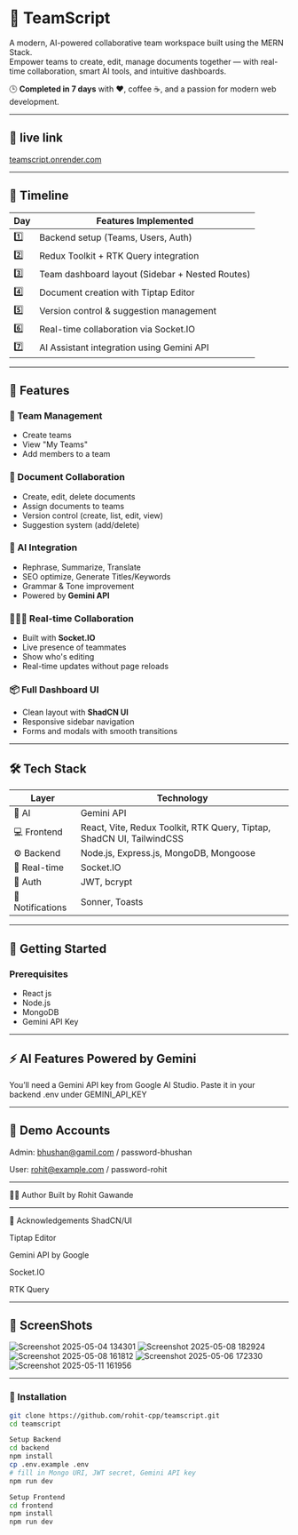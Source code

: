 # 🚀 TeamScript

A modern, AI-powered collaborative team workspace built using the MERN Stack.  
Empower teams to create, edit, manage documents together — with real-time collaboration, smart AI tools, and intuitive dashboards.

🕒 **Completed in 7 days** with ❤️, coffee ☕, and a passion for modern web development.

---

## 📸 live link

[teamscript.onrender.com](https://teamscript.onrender.com/)

---

## 📅 Timeline

| Day | Features Implemented |
|-----|-----------------------|
| 1️⃣  | Backend setup (Teams, Users, Auth) |
| 2️⃣  | Redux Toolkit + RTK Query integration |
| 3️⃣  | Team dashboard layout (Sidebar + Nested Routes) |
| 4️⃣  | Document creation with Tiptap Editor |
| 5️⃣  | Version control & suggestion management |
| 6️⃣  | Real-time collaboration via Socket.IO |
| 7️⃣  | AI Assistant integration using Gemini API |

---

## 🌟 Features

### 👥 Team Management
- Create teams
- View "My Teams"
- Add members to a team

### 📄 Document Collaboration
- Create, edit, delete documents
- Assign documents to teams
- Version control (create, list, edit, view)
- Suggestion system (add/delete)

### 🧠 AI Integration
- Rephrase, Summarize, Translate
- SEO optimize, Generate Titles/Keywords
- Grammar & Tone improvement
- Powered by **Gemini API**

### 🧑‍🤝‍🧑 Real-time Collaboration
- Built with **Socket.IO**
- Live presence of teammates
- Show who's editing
- Real-time updates without page reloads

### 📦 Full Dashboard UI
- Clean layout with **ShadCN UI**
- Responsive sidebar navigation
- Forms and modals with smooth transitions

---

## 🛠 Tech Stack

| Layer | Technology |
|-------|------------|
| 🧠 AI | Gemini API |
| 💻 Frontend | React, Vite, Redux Toolkit, RTK Query, Tiptap, ShadCN UI, TailwindCSS |
| ⚙ Backend | Node.js, Express.js, MongoDB, Mongoose |
| 🔌 Real-time | Socket.IO |
| 🔐 Auth | JWT, bcrypt |
| 🧪 Notifications | Sonner, Toasts |

---

## 🚀 Getting Started

### Prerequisites

- React js
- Node.js 
- MongoDB
- Gemini API Key

---

## ⚡ AI Features Powered by Gemini

You’ll need a Gemini API key from Google AI Studio.
Paste it in your backend .env under GEMINI_API_KEY

---

## 🧪 Demo Accounts

Admin: bhushan@gamil.com / password-bhushan

User: rohit@example.com / password-rohit

---

👨‍💻 Author
Built by Rohit Gawande

---

🙌 Acknowledgements
ShadCN/UI

Tiptap Editor

Gemini API by Google

Socket.IO

RTK Query

---

## 📸 ScreenShots
![Screenshot 2025-05-04 134301](https://github.com/user-attachments/assets/ed751121-4de3-4b9c-846a-0766069bbb3c)
![Screenshot 2025-05-08 182924](https://github.com/user-attachments/assets/cd6b2852-46c2-41ff-854f-19cf0f633c3e)
![Screenshot 2025-05-08 161812](https://github.com/user-attachments/assets/13531d01-f287-45f9-92de-4f63cdaf01b2)
![Screenshot 2025-05-06 172330](https://github.com/user-attachments/assets/ddf9ab61-9293-4d9a-99d5-3638ae28d12f)
![Screenshot 2025-05-11 161956](https://github.com/user-attachments/assets/7f3f016b-b396-4a6e-a643-d8a1916917a6)

---

### 🔧 Installation

```bash
git clone https://github.com/rohit-cpp/teamscript.git
cd teamscript

Setup Backend
cd backend
npm install
cp .env.example .env
# fill in Mongo URI, JWT secret, Gemini API key
npm run dev

Setup Frontend
cd frontend
npm install
npm run dev


